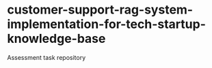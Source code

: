 # customer-support-rag-system-implementation-for-tech-startup-knowledge-base
Assessment task repository
